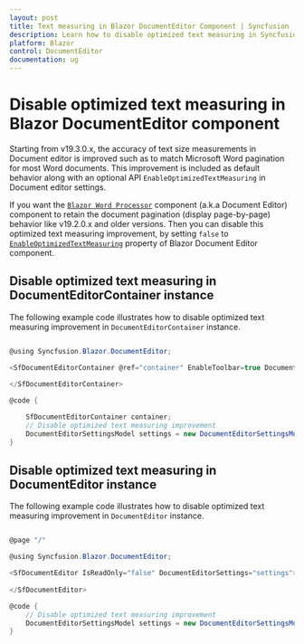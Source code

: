 ```yaml
---
layout: post
title: Text measuring in Blazor DocumentEditor Component | Syncfusion
description: Learn how to disable optimized text measuring in Syncfusion Blazor DocumentEditor component and much more.
platform: Blazor
control: DocumentEditor
documentation: ug
---
```


# Disable optimized text measuring in Blazor DocumentEditor component

Starting from v19.3.0.x, the accuracy of text size measurements in Document editor is improved such as to match Microsoft Word pagination for most Word documents. This improvement is included as default behavior along with an optional API `EnableOptimizedTextMeasuring` in Document editor settings.  

If you want the [`Blazor Word Processor`](https://www.syncfusion.com/blazor-components/blazor-word-processor) component (a.k.a Document Editor) component to retain the document pagination (display page-by-page) behavior like v19.2.0.x and older versions. Then you can disable this optimized text measuring improvement, by setting `false` to [`EnableOptimizedTextMeasuring`](https://help.syncfusion.com/cr/blazor/Syncfusion.Blazor.DocumentEditor.DocumentEditorSettingsModel.html#Syncfusion_Blazor_DocumentEditor_DocumentEditorSettingsModel_EnableOptimizedTextMeasuring) property of  Blazor Document Editor component.

## Disable optimized text measuring in DocumentEditorContainer instance

The following example code illustrates how to disable optimized text measuring improvement in `DocumentEditorContainer` instance.

```csharp

@using Syncfusion.Blazor.DocumentEditor;

<SfDocumentEditorContainer @ref="container" EnableToolbar=true DocumentEditorSettings="settings">
   
</SfDocumentEditorContainer>

@code {

    SfDocumentEditorContainer container;
    // Disable optimized text measuring improvement
    DocumentEditorSettingsModel settings = new DocumentEditorSettingsModel() { EnableOptimizedTextMeasuring = true };
}
```

## Disable optimized text measuring in DocumentEditor instance

The following example code illustrates how to disable optimized text measuring improvement in `DocumentEditor` instance.

```csharp

@page "/"

@using Syncfusion.Blazor.DocumentEditor;

<SfDocumentEditor IsReadOnly="false" DocumentEditorSettings="settings">
   
</SfDocumentEditor>

@code {
    // Disable optimized text measuring improvement
    DocumentEditorSettingsModel settings = new DocumentEditorSettingsModel() { EnableOptimizedTextMeasuring = true };
}
```